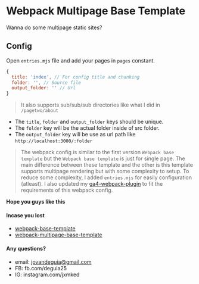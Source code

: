 # Webpack Multipage Base Template

Wanna do some multipage static sites?

## Config

Open `entries.mjs` file and add your pages in `pages` constant.

```js
{
  title: 'index', // For config title and chunking
  folder: '', // Source file
  output_folder: '' // Url
}
```

> It also supports sub/sub/sub directories like what I did in `/pagetwo/about`

- The `title`, `folder` and `output_folder` keys should be unique.
- The `folder` key will be the actual folder inside of src folder.
- The `output_folder` key will be use as url path like `http://localhost:3000/:folder`

> The webpack config is similar to the first version `Webpack base template` but the
> `Webpack base template` is just for single page. The main difference between these
> template and the other is this template supports multipage rendering but with some
> complexity to setup. To reduce some complexity, I added `entries.mjs` for easily
> configuration (atleast). I also updated my [ga4-webpack-plugin](https://www.npmjs.com/package/ga4-webpack-plugin)
> to fit the requirements of this webpack config.

**Hope you guys like this**

#### Incase you lost

- [webpack-base-template](https://github.com/jxmked/webpack-base-template)
- [webpack-multipage-base-template](https://github.com/jxmked/webpack-multipage-base-template)

#### Any questions?

- email: jovandeguia@gmail.com
- FB: fb.com/deguia25
- IG: instagram.com/jxmked
